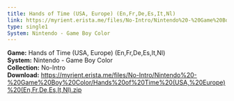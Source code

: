 ```yaml
---
title: Hands of Time (USA, Europe) (En,Fr,De,Es,It,Nl)
link: https://myrient.erista.me/files/No-Intro/Nintendo%20-%20Game%20Boy%20Color/Hands%20of%20Time%20(USA,%20Europe)%20(En,Fr,De,Es,It,Nl).zip
type: single1
System: Nintendo - Game Boy Color
---
```

<b>Game:</b> Hands of Time (USA, Europe) (En,Fr,De,Es,It,Nl)<br>
<b>System:</b> Nintendo - Game Boy Color<br>
<b>Collection:</b> No-Intro<br>
<b>Download:</b> https://myrient.erista.me/files/No-Intro/Nintendo%20-%20Game%20Boy%20Color/Hands%20of%20Time%20(USA,%20Europe)%20(En,Fr,De,Es,It,Nl).zip